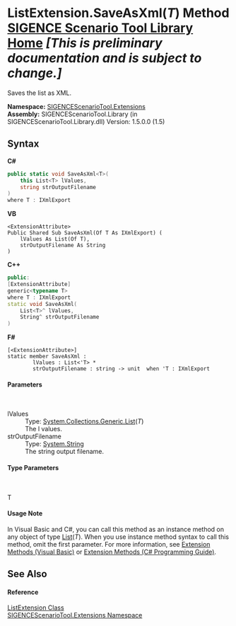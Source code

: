 # ListExtension.SaveAsXml(*T*) Method <a href="https://github.com/ObiWanLansi/SIGENCE-Scenario-Tool">SIGENCE Scenario Tool Library Home</a> _**\[This is preliminary documentation and is subject to change.\]**_

Saves the list as XML.

**Namespace:**&nbsp;<a href="f2af11f5-ae9d-3dcc-a4a9-ba07a037925f.md">SIGENCEScenarioTool.Extensions</a><br />**Assembly:**&nbsp;SIGENCEScenarioTool.Library (in SIGENCEScenarioTool.Library.dll) Version: 1.5.0.0 (1.5)

## Syntax

**C#**<br />
``` C#
public static void SaveAsXml<T>(
	this List<T> lValues,
	string strOutputFilename
)
where T : IXmlExport

```

**VB**<br />
``` VB
<ExtensionAttribute>
Public Shared Sub SaveAsXml(Of T As IXmlExport) ( 
	lValues As List(Of T),
	strOutputFilename As String
)
```

**C++**<br />
``` C++
public:
[ExtensionAttribute]
generic<typename T>
where T : IXmlExport
static void SaveAsXml(
	List<T>^ lValues, 
	String^ strOutputFilename
)
```

**F#**<br />
``` F#
[<ExtensionAttribute>]
static member SaveAsXml : 
        lValues : List<'T> * 
        strOutputFilename : string -> unit  when 'T : IXmlExport

```


#### Parameters
&nbsp;<dl><dt>lValues</dt><dd>Type: <a href="http://msdn2.microsoft.com/en-us/library/6sh2ey19" target="_blank">System.Collections.Generic.List</a>(*T*)<br />The l values.</dd><dt>strOutputFilename</dt><dd>Type: <a href="http://msdn2.microsoft.com/en-us/library/s1wwdcbf" target="_blank">System.String</a><br />The string output filename.</dd></dl>

#### Type Parameters
&nbsp;<dl><dt>T</dt><dd /></dl>

#### Usage Note
In Visual Basic and C#, you can call this method as an instance method on any object of type <a href="http://msdn2.microsoft.com/en-us/library/6sh2ey19" target="_blank">List</a>(*T*). When you use instance method syntax to call this method, omit the first parameter. For more information, see <a href="http://msdn.microsoft.com/en-us/library/bb384936.aspx">Extension Methods (Visual Basic)</a> or <a href="http://msdn.microsoft.com/en-us/library/bb383977.aspx">Extension Methods (C# Programming Guide)</a>.

## See Also


#### Reference
<a href="8eda34f2-fcee-d7ec-2271-78981032bcd0.md">ListExtension Class</a><br /><a href="f2af11f5-ae9d-3dcc-a4a9-ba07a037925f.md">SIGENCEScenarioTool.Extensions Namespace</a><br />